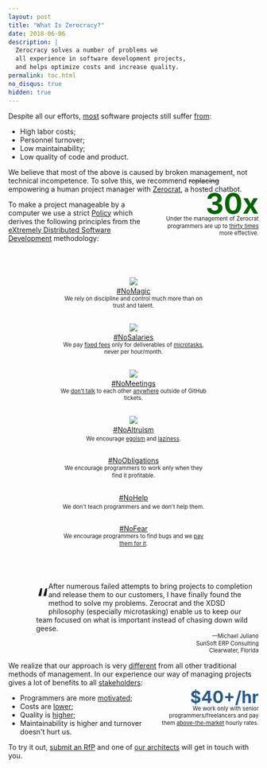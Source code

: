 ```yaml
---
layout: post
title: "What Is Zerocracy?"
date: 2018-06-06
description: |
  Zerocracy solves a number of problems we
  all experience in software development projects,
  and helps optimize costs and increase quality.
permalink: toc.html
no_disqus: true
hidden: true
---
```


<style>
.thumb {
  display: inline-block;
  vertical-align: top;
  width: 300px;
  margin-top: 1em;
  margin-bottom: 1em;
}
.thumb img {
  width: 256px;
}
.thumb .subtitle {
  font-size: .8em;
  line-height: 1.3em;
  display: inline-block;
}
aside {
  float: right;
  margin-left: 2em;
  margin-bottom: 2em;
  width: 200px;
  font-size: .8em;
  line-height: 1.3em;
}
@media (max-width: 700px) {
  aside {
    float: none;
  }
}
</style>

<script type="text/javascript">
$(function() {
  if (/[?&]p=denis/.test(location.search)) {
    $('#denis').show();
  }
});
</script>

<aside style="display:none;text-align:center;" id="denis">
<img src="/images/denis-syomkin.png" style="width:128px;height:128px;"/>
<br/>
<a href="https://t.me/Denishappy"><img src="/images/telegram.svg" style="width:24px;height:24px;" alt="Telegram"/></a>
<a href="https://www.facebook.com/denis.syomkin"><img src="/images/facebook.svg" style="width:24px;height:24px;" alt="Facebook"/></a>
<a href="https://wa.me/380504641665"><img src="/images/whatsapp.svg" style="width:24px;height:24px;" alt="WhatsApp"/></a>
<br/>
Talk to <strong>Denis Syomkin</strong>, our chief on-boarding guru,
he will guide you through the process.
</aside>

Despite all our efforts,
[most](https://www.projectsmart.co.uk/white-papers/chaos-report.pdf)
software projects still suffer
[from](https://www.infoq.com/articles/software-failure-reasons):

  * High labor costs;
  * Personnel turnover;
  * Low maintainability;
  * Low quality of code and product.

We believe that most of the above is caused by broken
management, not technical incompetence. To solve this, we
recommend <del>replacing</del> empowering a human project manager with
[Zerocrat](http://www.yegor256.com/2018/03/21/zerocracy-announcement.html),
a hosted <a class="highlight">chatbot</a>.

<!--more-->

<aside style="text-align:right;">
<span style="color:darkgreen;font-weight:bold;font-size:5em;text-align:rig">30x</span><br/>
Under the management of Zerocrat programmers
are up to <a href="https://www.yegor256.com/2014/04/11/cost-of-loc.html">thirty times</a>
more effective.
</aside>

To make a project manageable by a computer we use a strict
[Policy](/policy.html) which derives the following principles from the
[eXtremely Distributed Software Development](http://www.xdsd.org)
<a class="highlight">methodology</a>:

<div style="text-align:center;margin-top:4em;margin-bottom:4em;">

<div class="thumb">
<a href="https://www.youtube.com/watch?v=AwrMKTFyohg"><img src="https://i.ytimg.com/vi/AwrMKTFyohg/mqdefault.jpg"/></a>
<br/>
<a href="http://www.yegor256.com/2016/09/27/command-control-innovate.html">#NoMagic</a>
<br/>
<span class="subtitle">
  We rely on discipline and control much more than on trust and talent.
</span>
</div>

<div class="thumb">
<a href="https://www.youtube.com/watch?v=ODxm7w2DE-g"><img src="https://i.ytimg.com/vi/ODxm7w2DE-g/mqdefault.jpg"/></a>
<br/>
<a href="http://www.yegor256.com/2015/07/21/hourly-pay-modern-slavery.html">#NoSalaries</a>
<br/>
<span class="subtitle">
  We pay <a href="http://www.yegor256.com/2018/01/09/micro-budgeting.html">fixed fees</a>
  only for deliverables of <a href="http://www.yegor256.com/2017/11/28/microtasking.html">microtasks</a>,
  never per hour/month.
</span>
</div>

<div class="thumb">
<a href="https://www.youtube.com/watch?v=5Wjczt4w46A"><img src="https://i.ytimg.com/vi/5Wjczt4w46A/mqdefault.jpg"/></a>
<br/>
<a href="http://www.yegor256.com/2015/07/13/meetings-are-legalized-robbery.html">#NoMeetings</a>
<br/>
<span class="subtitle">
  We <a href="http://www.yegor256.com/2014/10/07/stop-chatting-start-coding.html">don't talk</a>
  to each other <a href="http://www.yegor256.com/2016/08/23/communication-maturity.html">anywhere</a>
  outside of GitHub tickets.
</span>
</div>

<div class="thumb">
<a href="https://www.youtube.com/watch?v=vXUwE3FGfpg"><img src="https://i.ytimg.com/vi/vXUwE3FGfpg/mqdefault.jpg"/></a>
<br/>
<a href="http://www.yegor256.com/2015/01/15/how-to-cut-corners.html">#NoAltruism</a>
<br/>
<span class="subtitle">
  We encourage <a href="http://www.yegor256.com/2014/11/24/principles-of-bug-tracking.html">egoism</a> and
  <a href="http://www.yegor256.com/2018/03/06/speed-vs-quality.html">laziness</a>.
</span>
</div>

<div class="thumb">
<a href="http://www.yegor256.com/2014/04/13/no-obligations-principle.html">#NoObligations</a>
<br/>
<span class="subtitle">
  We encourage programmers to work only when they find it profitable.
</span>
</div>

<div class="thumb">
<a href="http://www.yegor256.com/2015/02/16/it-is-not-a-school.html">#NoHelp</a>
<br/>
<span class="subtitle">
  We don't teach programmers and we don't help them.
</span>
</div>

<div class="thumb">
<a href="http://www.yegor256.com/2014/04/13/bugs-are-welcome.html">#NoFear</a>
<br/>
<span class="subtitle">
  We encourage programmers to find bugs and we
  <a href="http://www.zerocracy.com/policy.html#29">pay them for it</a>.
</span>
</div>

</div>

<!--
no loyalty: everybody works for money
no inequality: we don't care who works for us
no guilt: we work out of greed
no meetings
no estimates
no obligations
no compromises
no excuses
-->

<p style="padding-left:4em;margin-bottom:0;">
<span style="float:left;font-size:4em;">“</span>
After numerous failed attempts to bring
projects to completion and release them to
our customers, I have finally found the
method to solve my problems. Zerocrat and
the XDSD philosophy (especially
microtasking) enable us to keep our team
focused on what is important instead of
chasing down wild geese.
</p>
<p style="text-align:right;margin-top:0;font-size:.8em;line-height:1.3em;">
—Michael Juliano<br/>
SunSoft ERP Consulting<br/>
Clearwater, Florida
</p>

We realize that our approach is very
[different](http://www.yegor256.com/2014/04/17/how-xdsd-is-different.html) from all other
traditional methods of management. In our experience
our way of managing projects gives a lot of benefits to
all [stakeholders](http://www.yegor256.com/2016/07/10/software-project-roles.html):

<aside style="text-align:right;">
<span style="color:#275a90;font-weight:bold;font-size:3em;">$40+/hr</span><br/>
We work only with senior programmers/freelancers
and pay them <a href="https://www.yegor256.com/2014/10/29/how-much-do-you-cost.html">above-the-market</a>
hourly rates.
</aside>

  * Programmers are more [motivated](http://www.yegor256.com/2017/09/19/what-motivates-me.html);
  * Costs are [lower](http://www.yegor256.com/2014/04/11/cost-of-loc.html);
  * Quality is [higher](http://www.yegor256.com/2016/08/05/distributed-teams-are-higher-quality.html);
  * Maintainability is higher and turnover doesn't hurt us.

To try it out, <a href="https://www.0crat.com/rfp" class="highlight">submit an RfP</a>
and one of [our architects](https://www.0crat.com/team) will get in touch with you.
